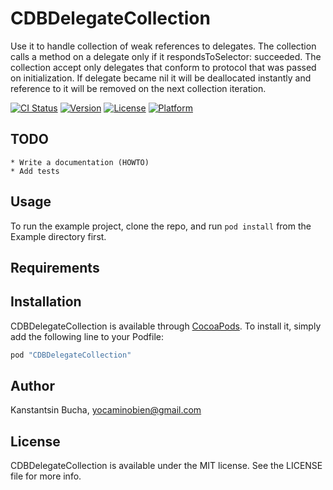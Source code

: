 # CDBDelegateCollection

Use it to handle collection of weak references to delegates. The collection calls a method on a delegate only if it respondsToSelector: succeeded. The collection accept only delegates that conform to protocol that was passed on initialization. If delegate became nil it will be deallocated instantly and reference to it will be removed on the next collection iteration.

[![CI Status](http://img.shields.io/travis/estbyright/CDBDelegateCollection.svg?style=flat)](https://travis-ci.org/estbyright/CDBDelegateCollection)
[![Version](https://img.shields.io/cocoapods/v/CDBDelegateCollection.svg?style=flat)](http://cocoapods.org/pods/CDBDelegateCollection)
[![License](https://img.shields.io/cocoapods/l/CDBDelegateCollection.svg?style=flat)](http://cocoapods.org/pods/CDBDelegateCollection)
[![Platform](https://img.shields.io/cocoapods/p/CDBDelegateCollection.svg?style=flat)](http://cocoapods.org/pods/CDBDelegateCollection)

## TODO

    * Write a documentation (HOWTO)
    * Add tests
    
## Usage

To run the example project, clone the repo, and run `pod install` from the Example directory first.

## Requirements

## Installation

CDBDelegateCollection is available through [CocoaPods](http://cocoapods.org). To install
it, simply add the following line to your Podfile:

```ruby
pod "CDBDelegateCollection"
```

## Author

Kanstantsin Bucha, yocaminobien@gmail.com

## License

CDBDelegateCollection is available under the MIT license. See the LICENSE file for more info.
